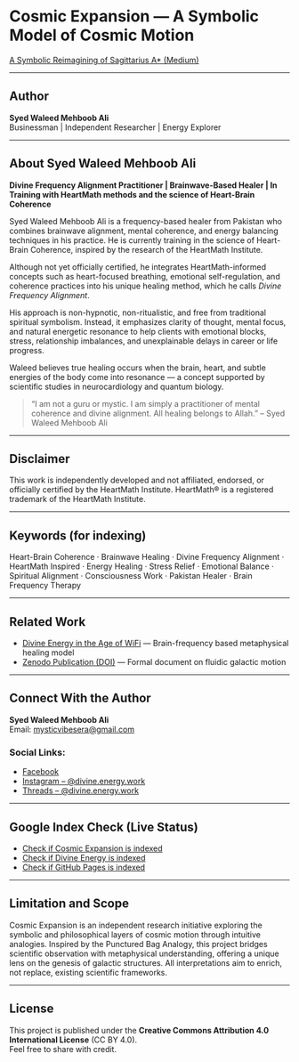 # Cosmic Expansion — A Symbolic Model of Cosmic Motion
  [A Symbolic Reimagining of Sagittarius A* (Medium)](https://medium.com/@mysticvibesera/the-fluidic-genesis-of-galactic-motion-a-symbolic-reimagining-of-sagittarius-a-f2f7a2f7cd86)

---

## Author

**Syed Waleed Mehboob Ali**  
Businessman | Independent Researcher | Energy Explorer 

---

## About Syed Waleed Mehboob Ali

**Divine Frequency Alignment Practitioner | Brainwave-Based Healer | In Training with HeartMath methods and the science of Heart-Brain Coherence**

Syed Waleed Mehboob Ali is a frequency-based healer from Pakistan who combines brainwave alignment, mental coherence, and energy balancing techniques in his practice. He is currently training in the science of Heart-Brain Coherence, inspired by the research of the HeartMath Institute.

Although not yet officially certified, he integrates HeartMath-informed concepts such as heart-focused breathing, emotional self-regulation, and coherence practices into his unique healing method, which he calls *Divine Frequency Alignment*.

His approach is non-hypnotic, non-ritualistic, and free from traditional spiritual symbolism. Instead, it emphasizes clarity of thought, mental focus, and natural energetic resonance to help clients with emotional blocks, stress, relationship imbalances, and unexplainable delays in career or life progress.

Waleed believes true healing occurs when the brain, heart, and subtle energies of the body come into resonance — a concept supported by scientific studies in neurocardiology and quantum biology.

> “I am not a guru or mystic. I am simply a practitioner of mental coherence and divine alignment. All healing belongs to Allah.” – Syed Waleed Mehboob Ali

---

## Disclaimer

This work is independently developed and not affiliated, endorsed, or officially certified by the HeartMath Institute. HeartMath® is a registered trademark of the HeartMath Institute.

---

## Keywords (for indexing)

Heart-Brain Coherence · Brainwave Healing · Divine Frequency Alignment · HeartMath Inspired · Energy Healing · Stress Relief · Emotional Balance · Spiritual Alignment · Consciousness Work · Pakistan Healer · Brain Frequency Therapy

---

## Related Work

- [Divine Energy in the Age of WiFi](https://divine-energy.vercel.app) — Brain-frequency based metaphysical healing model  
- [Zenodo Publication (DOI)](https://doi.org/10.5281/zenodo.15259450) — Formal document on fluidic galactic motion

---

## Connect With the Author

**Syed Waleed Mehboob Ali**  
Email: [mysticvibesera@gmail.com](mailto:mysticvibesera@gmail.com)

### **Social Links:**
- [Facebook](https://www.facebook.com/share/16JfNKgCDY/)
- [Instagram – @divine.energy.work](https://www.instagram.com/divine.energy.work?igsh=MXc4YWN0ajlmMmwzbw==)
- [Threads – @divine.energy.work](https://www.threads.net/@divine.energy.work)

---

## Google Index Check (Live Status)

- [Check if Cosmic Expansion is indexed](https://www.google.com/search?q=site:cosmic-expansion.vercel.app)
- [Check if Divine Energy is indexed](https://www.google.com/search?q=site:divine-energy.vercel.app)
- [Check if GitHub Pages is indexed](https://www.google.com/search?q=site:alpha-vision-era.github.io)

---

## Limitation and Scope 

Cosmic Expansion is an independent research initiative exploring the symbolic and philosophical layers of cosmic motion through intuitive analogies.
    Inspired by the Punctured Bag Analogy, this project bridges scientific observation with metaphysical understanding, offering a unique lens on the genesis of galactic structures.
    All interpretations aim to enrich, not replace, existing scientific frameworks.

---

## License

This project is published under the **Creative Commons Attribution 4.0 International License** (CC BY 4.0).  
Feel free to share with credit.
